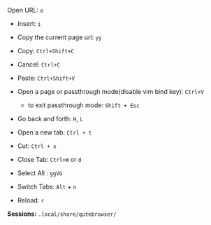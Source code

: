  Open URL: `o`
* Insert: `i`
* Copy the current page url: `yy`

* Copy: `Ctrl+Shift+C`
* Cancel: `Ctrl+C`
* Paste: `Ctrl+Shift+V`
* Open a page or passthrough mode(disable vim bind key): `Ctrl+V`
    * to exit passthrough mode: `Shift + Esc`

* Go back and forth: `H`, `L`
* Open a new tab: `Ctrl + t`
* Cut: `Ctrl + x`
* Close Tab: `Ctrl+W` or `d`
* Select All : `ggVG`

* Switch Tabs: `Alt` + `n`
* Reload: `r`

**Sessions:**
`.local/share/qutebrowser/`

